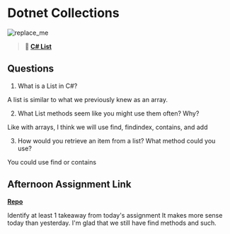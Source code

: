 # Dotnet Collections

![replace_me](https://codeworks.blob.core.windows.net/public/assets/img/illustrations/placeholder.svg)

> **📖 [C# List](https://codeworksacademy.com/fs-student-guide/resources/wk10/02-List-Methods)**

## Questions

1. What is a List in C#?

A list is similar to what we previously knew as an array.

2. What List methods seem like you might use them often? Why?

Like with arrays, I think we will use find, findindex, contains, and add

3. How would you retrieve an item from a list? What method could you use?

You could use find or contains

## Afternoon Assignment Link

**[Repo](https://github.com/Ethan-Johnson17/gregslistCS)**

Identify at least 1 takeaway from today's assignment
It makes more sense today than yesterday. I'm glad that we still have find methods and such.